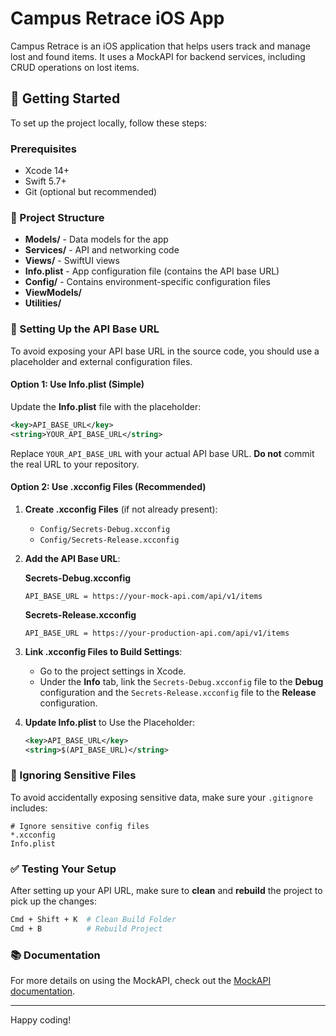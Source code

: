 # Campus Retrace iOS App

Campus Retrace is an iOS application that helps users track and manage lost and found items. It uses a MockAPI for backend services, including CRUD operations on lost items.

## 🚀 Getting Started

To set up the project locally, follow these steps:

### Prerequisites

* Xcode 14+
* Swift 5.7+
* Git (optional but recommended)

### 📂 Project Structure

* **Models/** - Data models for the app
* **Services/** - API and networking code
* **Views/** - SwiftUI views
* **Info.plist** - App configuration file (contains the API base URL)
* **Config/** - Contains environment-specific configuration files
* **ViewModels/** 
* **Utilities/** 

### 🔑 Setting Up the API Base URL

To avoid exposing your API base URL in the source code, you should use a placeholder and external configuration files.

#### **Option 1: Use Info.plist (Simple)**

Update the **Info.plist** file with the placeholder:

```xml
<key>API_BASE_URL</key>
<string>YOUR_API_BASE_URL</string>
```

Replace `YOUR_API_BASE_URL` with your actual API base URL. **Do not** commit the real URL to your repository.

#### **Option 2: Use .xcconfig Files (Recommended)**

1. **Create .xcconfig Files** (if not already present):

   * `Config/Secrets-Debug.xcconfig`
   * `Config/Secrets-Release.xcconfig`

2. **Add the API Base URL**:

   **Secrets-Debug.xcconfig**

   ```plaintext
   API_BASE_URL = https://your-mock-api.com/api/v1/items
   ```

   **Secrets-Release.xcconfig**

   ```plaintext
   API_BASE_URL = https://your-production-api.com/api/v1/items
   ```

3. **Link .xcconfig Files to Build Settings**:

   * Go to the project settings in Xcode.
   * Under the **Info** tab, link the `Secrets-Debug.xcconfig` file to the **Debug** configuration and the `Secrets-Release.xcconfig` file to the **Release** configuration.

4. **Update Info.plist** to Use the Placeholder:

   ```xml
   <key>API_BASE_URL</key>
   <string>$(API_BASE_URL)</string>
   ```

### 📝 Ignoring Sensitive Files

To avoid accidentally exposing sensitive data, make sure your `.gitignore` includes:

```plaintext
# Ignore sensitive config files
*.xcconfig
Info.plist
```

### ✅ Testing Your Setup

After setting up your API URL, make sure to **clean** and **rebuild** the project to pick up the changes:

```bash
Cmd + Shift + K  # Clean Build Folder
Cmd + B          # Rebuild Project
```

### 📚 Documentation

For more details on using the MockAPI, check out the [MockAPI documentation](https://github.com/mockapi-io/docs/wiki).

---

Happy coding!
